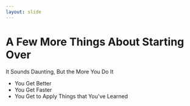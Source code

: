 ```yaml
---
layout: slide
---
```


# A Few More Things About Starting Over

It Sounds Daunting, But the More You Do It

* You Get Better
* You Get Faster
* You Get to Apply Things that You've Learned
